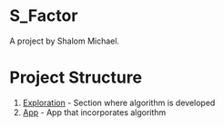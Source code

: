 # S_Factor

A project by Shalom Michael.

# Project Structure

1. [Exploration](/exploration) - Section where algorithm is developed
2. [App](/app) - App that incorporates algorithm
